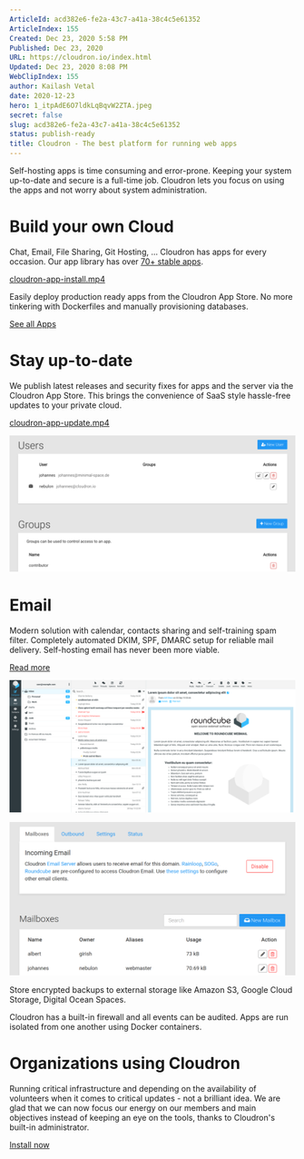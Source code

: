 ```yaml
---
ArticleId: acd382e6-fe2a-43c7-a41a-38c4c5e61352
ArticleIndex: 155
Created: Dec 23, 2020 5:58 PM
Published: Dec 23, 2020
URL: https://cloudron.io/index.html
Updated: Dec 23, 2020 8:08 PM
WebClipIndex: 155
author: Kailash Vetal
date: 2020-12-23
hero: 1_itpAdE6O7ldkLqBqvW2ZTA.jpeg
secret: false
slug: acd382e6-fe2a-43c7-a41a-38c4c5e61352
status: publish-ready
title: Cloudron - The best platform for running web apps
---
```

Self-hosting apps is time consuming and error-prone. Keeping your system up-to-date and secure is a full-time job. Cloudron lets you focus on using the apps and not worry about system administration.

# Build your own Cloud

Chat, Email, File Sharing, Git Hosting, ... Cloudron has apps for every occasion.  Our app library has over [70+ stable apps](https://cloudron.io/store/index.html).

[cloudron-app-install.mp4](https://cloudron.io/videos/cloudron-app-install.mp4)

Easily deploy production ready apps from the Cloudron App Store. No more tinkering with Dockerfiles and manually provisioning databases.

[See all Apps](https://cloudron.io/store/index.html)

# Stay up-to-date

We publish latest releases and security fixes for apps and the server via the Cloudron App Store. This brings the convenience of SaaS style hassle-free updates to your private cloud.

[cloudron-app-update.mp4](https://cloudron.io/videos/cloudron-app-update.mp4)

![155%200671769f696c4184ac4f659213bcf5e2/cloudron-webadmin-11.png](155%200671769f696c4184ac4f659213bcf5e2/cloudron-webadmin-11.png)

# Email

Modern solution with calendar, contacts sharing and self-training spam filter. Completely automated DKIM, SPF, DMARC setup for reliable mail delivery. Self-hosting email has never been more viable.

[Read more](https://cloudron.io/documentation/email/)

![155%200671769f696c4184ac4f659213bcf5e2/roundcube.png](155%200671769f696c4184ac4f659213bcf5e2/roundcube.png)

![155%200671769f696c4184ac4f659213bcf5e2/cloudron-webadmin-email-01.png](155%200671769f696c4184ac4f659213bcf5e2/cloudron-webadmin-email-01.png)

Store encrypted backups to external storage like Amazon S3, Google Cloud Storage, Digital Ocean Spaces.

Cloudron has a built-in firewall and all events can be audited. Apps are run isolated from one another using Docker containers.

# Organizations using Cloudron

Running critical infrastructure and depending on the availability of volunteers when it comes to critical updates - not a brilliant idea. We are glad that we can now focus our energy on our members and main objectives instead of keeping an eye on the tools, thanks to Cloudron's built-in administrator.

[Install now](https://cloudron.io/get.html)
